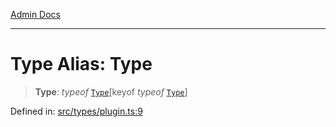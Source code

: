 [Admin Docs](/)

***

# Type Alias: Type

> **Type**: *typeof* [`Type`](../variables/Type.md)\[keyof *typeof* [`Type`](../variables/Type.md)\]

Defined in: [src/types/plugin.ts:9](https://github.com/PalisadoesFoundation/talawa-admin/blob/main/src/types/plugin.ts#L9)
